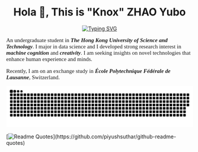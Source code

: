 <h1 align="center">Hola 👋, This is "Knox" ZHAO Yubo</h1>

<div align="center">
  <a href="https://git.io/typing-svg"><img src="https://readme-typing-svg.demolab.com?font=fira+code&weight=600&size=30&duration=3000&pause=1000&color=002FA7&center=true&vCenter=true&width=435&lines=I'm+a+Researcher;Data+scientist;Sportsman;Traveller" alt="Typing SVG" /></a>
</div>


<p style="font-family:verdana; font-size:15px">
  An undergraduate student in <em><strong>The Hong Kong University of Science and Technology</strong></em>.
  I major in data science and I developed strong research interest in
  <em><strong>machine cognition</strong></em> and <em><strong>creativity</strong></em>.
  I am seeking insights on novel technologies that enhance human experience and minds.
</p>

<p style="font-family:verdana; font-size:15px">
  Recently, I am on an exchange study in <em><strong>École Polytechnique Fédérale de Lausanne</strong></em>, Switzerland.
</p>

<picture>
  <source media="(prefers-color-scheme: dark)" srcset="https://raw.githubusercontent.com/KNOXZhao/KNOXZhao/output/github-contribution-grid-snake-dark.svg">
  <source media="(prefers-color-scheme: light)" srcset="https://raw.githubusercontent.com/KNOXZhao/KNOXZhao/output/github-contribution-grid-snake.svg">
  <img alt="github contribution grid snake animation" src="https://raw.githubusercontent.com/KNOXZhao/KNOXZhao/output/github-contribution-grid-snake.svg">
</picture>

[![Readme Quotes](https://quotes-github-readme.vercel.app/api?type=horizontal&theme=nord&quote=Imagine+all+the+people+living+life+in+peace.)](https://github.com/piyushsuthar/github-readme-quotes)



